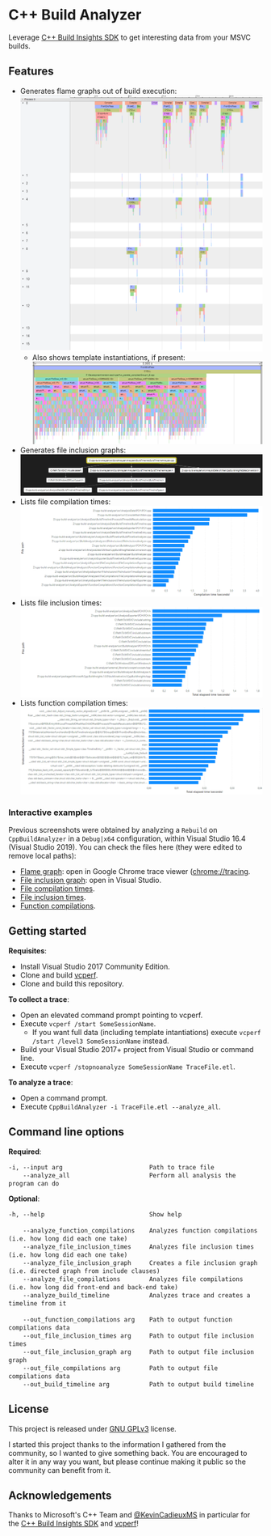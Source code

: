 # C++ Build Analyzer

Leverage [C++ Build Insights SDK](https://docs.microsoft.com/cpp/build-insights/reference/sdk/overview) to get interesting data from your MSVC builds.

## Features

  * Generates flame graphs out of build execution:
    ![Flame graph](./readme-samples/flame-graph.png "Flame graph")
    * Also shows template instantiations, if present:
      ![Flame graph: template instantiation](./readme-samples/flame-graph-template-instantiation.png "Flame graph: template instantiation")
  * Generates file inclusion graphs:
    ![File inclusion graph](./readme-samples/file-inclusion-graph.png "File inclusion graph")
  * Lists file compilation times:
    ![File compilation times](./readme-samples/file-compilation-times.png "File compilation times")
  * Lists file inclusion times:
    ![File inclusion times](./readme-samples/file-inclusion-times.png "File inclusion times")
  * Lists function compilation times:
    ![Function compilation times](./readme-samples/function-compilation-times.png "Function compilation times")

### Interactive examples

Previous screenshots were obtained by analyzing a `Rebuild` on `CppBuildAnalyzer` in a `Debug|x64` configuration, within Visual Studio 16.4 (Visual Studio 2019). You can check the files here (they were edited to remove local paths):

  * [Flame graph](./readme-samples/sample-output/BuildTimeline.json): open in Google Chrome trace viewer ([chrome://tracing](chrome://tracing).
  * [File inclusion graph](./readme-samples/sample-output/FileInclusions.dgml): open in Visual Studio.
  * [File compilation times](./readme-samples/sample-output/FileCompilations.csv).
  * [File inclusion times](./readme-samples/sample-output/FileInclusionTimes.csv).
  * [Function compilations](./readme-samples/sample-output/FunctionCompilations.csv).

## Getting started

**Requisites**:

  * Install Visual Studio 2017 Community Edition.
  * Clone and build [vcperf](https://github.com/microsoft/vcperf).
  * Clone and build this repository.

**To collect a trace**:

  * Open an elevated command prompt pointing to vcperf.
  * Execute `vcperf /start SomeSessionName`.
    * If you want full data (including template intantiations) execute `vcperf /start /level3 SomeSessionName` instead.
  * Build your Visual Studio 2017+ project from Visual Studio or command line.
  * Execute `vcperf /stopnoanalyze SomeSessionName TraceFile.etl`.

**To analyze a trace**:

  * Open a command prompt.
  * Execute `CppBuildAnalyzer -i TraceFile.etl --analyze_all`.

## Command line options

**Required**:

    -i, --input arg                        Path to trace file
        --analyze_all                      Perform all analysis the program can do

**Optional**:
    
    -h, --help                             Show help
    
        --analyze_function_compilations    Analyzes function compilations (i.e. how long did each one take)
        --analyze_file_inclusion_times     Analyzes file inclusion times (i.e. how long did each one take)
        --analyze_file_inclusion_graph     Creates a file inclusion graph (i.e. directed graph from include clauses)
        --analyze_file_compilations        Analyzes file compilations (i.e. how long did front-end and back-end take)
        --analyze_build_timeline           Analyzes trace and creates a timeline from it

        --out_function_compilations arg    Path to output function compilations data
        --out_file_inclusion_times arg     Path to output file inclusion times
        --out_file_inclusion_graph arg     Path to output file inclusion graph
        --out_file_compilations arg        Path to output file compilations data
        --out_build_timeline arg           Path to output build timeline

## License

This project is released under [GNU GPLv3](https://github.com/MetanoKid/cpp-build-analyzer/blob/master/LICENSE.md) license.

I started this project thanks to the information I gathered from the community, so I wanted to give something back. You are encouraged to alter it in any way you want, but please continue making it public so the community can benefit from it.

## Acknowledgements

Thanks to Microsoft's C++ Team and [@KevinCadieuxMS](https://twitter.com/KevinCadieuxMS) in particular for the [C++ Build Insights SDK](https://docs.microsoft.com/cpp/build-insights/reference/sdk/overview) and [vcperf](https://github.com/microsoft/vcperf)!
